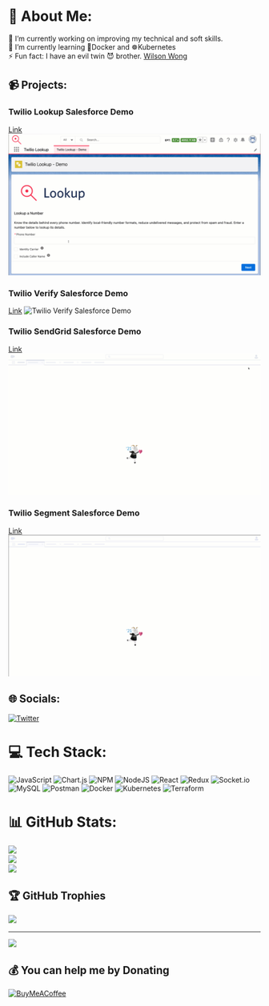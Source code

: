 # 💫 About Me:
🔭 I’m currently working on improving my technical and soft skills.<br>🌱 I’m currently learning 🐳Docker and ☸Kubernetes <br>⚡ Fun fact: I have an evil twin 😈 brother. [Wilson Wong](https://github.com/wilsonwong13)

## 📹 Projects:

### Twilio Lookup Salesforce Demo
[Link](https://github.com/anthonywong555/Twilio-Lookup-Salesforce-Demo)
![Twilio Lookup Salesforce Demo](./assets/Twilio-Lookup-Salesforce-Demo.gif)
### Twilio Verify Salesforce Demo
[Link](https://github.com/anthonywong555/Twilio-Verify-Salesforce-Demo)
![Twilio Verify Salesforce Demo](./assets/Twilio-Verify-Salesforce-Demo.gif)
### Twilio SendGrid Salesforce Demo
[Link](https://github.com/anthonywong555/Twilio-SendGrid-Salesforce-Demo)
![Twilio SendGrid Salesforce Demo](./assets/Twilio-SendGrid-Salesforce-Demo.gif)
### Twilio Segment Salesforce Demo
[Link](https://github.com/anthonywong555/Twilio-Segment-Salesforce-Demo)
![Twilio Segment Salesforce Demo](./assets/Twilio-Segment-Salesforce-Demo.gif)


## 🌐 Socials:
[![Twitter](https://img.shields.io/badge/Twitter-%231DA1F2.svg?logo=Twitter&logoColor=white)](https://twitter.com/anthonywong555) 

# 💻 Tech Stack:
![JavaScript](https://img.shields.io/badge/javascript-%23323330.svg?style=for-the-badge&logo=javascript&logoColor=%23F7DF1E) ![Chart.js](https://img.shields.io/badge/chart.js-F5788D.svg?style=for-the-badge&logo=chart.js&logoColor=white) ![NPM](https://img.shields.io/badge/NPM-%23000000.svg?style=for-the-badge&logo=npm&logoColor=white) ![NodeJS](https://img.shields.io/badge/node.js-6DA55F?style=for-the-badge&logo=node.js&logoColor=white) ![React](https://img.shields.io/badge/react-%2320232a.svg?style=for-the-badge&logo=react&logoColor=%2361DAFB) ![Redux](https://img.shields.io/badge/redux-%23593d88.svg?style=for-the-badge&logo=redux&logoColor=white) ![Socket.io](https://img.shields.io/badge/Socket.io-black?style=for-the-badge&logo=socket.io&badgeColor=010101) ![MySQL](https://img.shields.io/badge/mysql-%2300f.svg?style=for-the-badge&logo=mysql&logoColor=white) ![Postman](https://img.shields.io/badge/Postman-FF6C37?style=for-the-badge&logo=postman&logoColor=white) ![Docker](https://img.shields.io/badge/docker-%230db7ed.svg?style=for-the-badge&logo=docker&logoColor=white) ![Kubernetes](https://img.shields.io/badge/kubernetes-%23326ce5.svg?style=for-the-badge&logo=kubernetes&logoColor=white) ![Terraform](https://img.shields.io/badge/terraform-%235835CC.svg?style=for-the-badge&logo=terraform&logoColor=white)
# 📊 GitHub Stats:
![](https://github-readme-stats.vercel.app/api?username=anthonywong555&theme=default&hide_border=false&include_all_commits=true&count_private=true)<br/>
![](https://github-readme-streak-stats.herokuapp.com/?user=anthonywong555&theme=default&hide_border=false)<br/>
![](https://github-readme-stats.vercel.app/api/top-langs/?username=anthonywong555&theme=default&hide_border=false&include_all_commits=true&count_private=true&layout=compact)

## 🏆 GitHub Trophies
![](https://github-profile-trophy.vercel.app/?username=anthonywong555&theme=flat&no-frame=false&no-bg=false&margin-w=4)

---
[![](https://visitcount.itsvg.in/api?id=anthonywong555&icon=0&color=0)](https://visitcount.itsvg.in)

  ## 💰 You can help me by Donating
  [![BuyMeACoffee](https://img.shields.io/badge/Buy%20Me%20a%20Coffee-ffdd00?style=for-the-badge&logo=buy-me-a-coffee&logoColor=black)](https://buymeacoffee.com/anthonywong555) 

  <!-- Proudly created with GPRM ( https://gprm.itsvg.in ) -->
  
